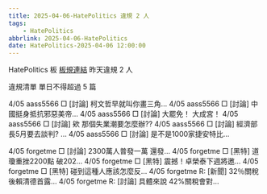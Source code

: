 ```yaml
---
title: 2025-04-06-HatePolitics 違規 2 人
tags:
    - HatePolitics
abbrlink: 2025-04-06-HatePolitics
date: HatePolitics-2025-04-06 12:00:00
---
```

HatePolitics 板 [板規連結](https://www.ptt.cc/bbs/HatePolitics/M.1617115262.A.D60.html)
昨天違規 2 人
<!-- more -->

違規清單
單日不得超過 5 篇

4/05 aass5566 □ [討論] 柯文哲早就叫你畫三角…
4/05 aass5566 □ [討論] 中國挺身抵抗邪惡美帝…
4/05 aass5566 □ [討論] 大罷免！ 大成宮！
4/05 aass5566 □ [討論] 欸 那個失業潮要怎麼辦??
4/05 aass5566 □ [討論] 經濟部長5月要去談判? …
4/05 aass5566 □ [討論] 是不是1000家捷安特比…

4/05 forgetme □ [討論] 2300萬人普發一萬 還發…
4/05 forgetme □ [黑特] 道瓊重挫2200點  破202…
4/05 forgetme □ [黑特] 震撼！卓榮泰下週將邀…
4/05 forgetme □ [黑特] 碰到這種人應該怎麼反…
4/05 forgetme R: [新聞] 32％關稅後賴清德首露…
4/05 forgetme R: [討論] 具體來說 42%關稅會對…